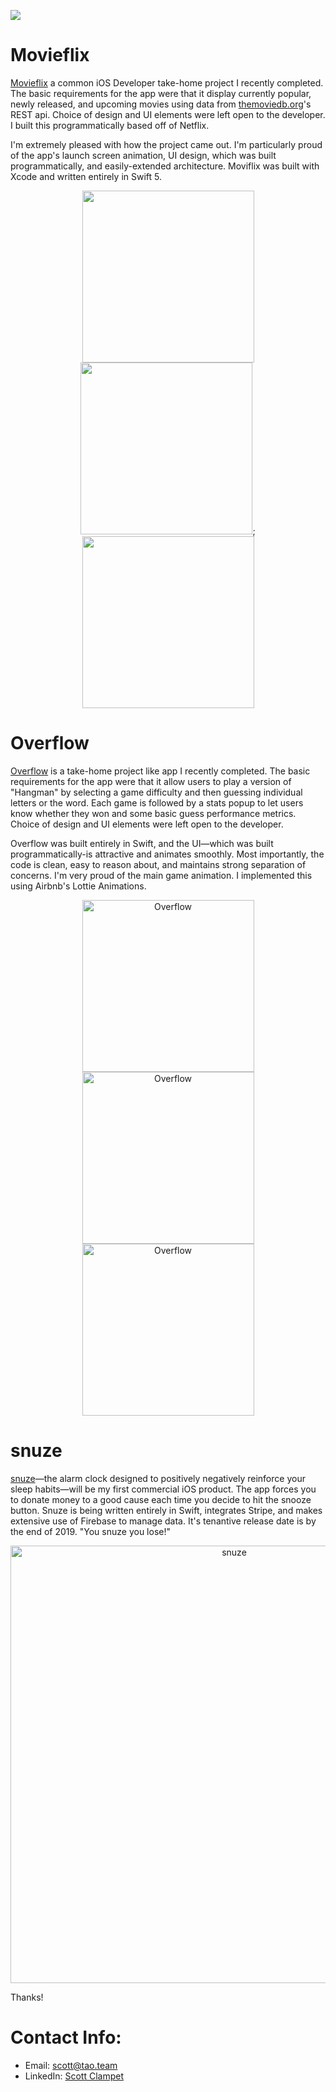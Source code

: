 <a href="images/ScottClampetResume.pdf" download><img src="https://img.shields.io/badge/Download-Resume-ff69b4.svg?style=for-the-badge&logo=codeigniter&logoColor=white"></a>

<!-- # Hello!
*Thanks for stopping by*. This repo serves as a kind of ever-changing portfolio of projects I'm currently excited about; please feel free to look around. -->
# Movieflix
[Movieflix](https://github.com/sclampet) a common iOS Developer take-home project I recently completed. The basic requirements for the app were that it display currently popular, newly released, and upcoming movies using data from [themoviedb.org](https://www.themoviedb.org/)'s REST api. Choice of design and UI elements were left open to the developer. I built this programmatically based off of Netflix.

I'm extremely pleased with how the project came out. I'm particularly proud of the app's launch screen animation, UI design, which was built programmatically, and easily-extended architecture. Moviflix was built with Xcode and written entirely in Swift 5.  
<p align="center">
<img src="images/movieflix/home.png" width="275"><img src="images/movieflix/details.png" width="275">;<img src="images/movieflix/search.png" width="275">
</p>


# Overflow
[Overflow](https://github.com/sclampet) is a take-home project like app I recently completed. The basic requirements for the app were that it allow users to play a version of "Hangman" by selecting a game difficulty and then guessing individual letters or the word. Each game is followed by a stats popup to let users know whether they won and some basic guess performance metrics. Choice of design and UI elements were left open to the developer.

Overflow was built entirely in Swift, and the UI—which was built programmatically-is attractive and animates smoothly. Most importantly, the code is clean, easy to reason about, and maintains strong separation of concerns. I'm very proud of the main game animation. I implemented this using Airbnb's Lottie Animations.
<p align="center">
<img src="images/overflow/game.png" width="275"  title="Overflow"><img src="images/overflow/guessing.png" width="275" title="Overflow"><img src="images/overflow/gameresult.png" width="275" title="Overflow">
</p>


# snuze
[snuze](https://github.com/sclampet)—the alarm clock designed to positively negatively reinforce your sleep habits—will be my first commercial iOS product. The app forces you to donate money to a good cause each time you decide to hit the snooze button. Snuze is being written entirely in Swift, integrates Stripe, and makes extensive use of Firebase to manage data. It's tenantive release date is by the end of 2019. "You snuze you lose!"
<p align="center">
<img src="images/snuze/snuze-mockups.png" width="700"  title="snuze">
</p>
Thanks!

# Contact Info:

- Email: scott@tao.team
- LinkedIn: [Scott Clampet](https://www.linkedin.com/in/sclampet/)
